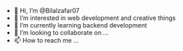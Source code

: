 - 👋 Hi, I’m @Bilalzafar07
- 👀 I’m interested in web development and creative things
- 🌱 I’m currently learning backend development
- 💞️ I’m looking to collaborate on ...
- 📫 How to reach me ...

<!---
Bilalzafar07/Bilalzafar07 is a ✨ special ✨ repository because its `README.md` (this file) appears on your GitHub profile.
You can click the Preview link to take a look at your changes.
--->
